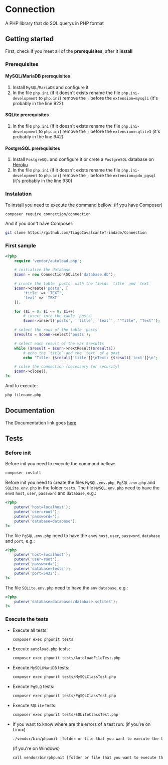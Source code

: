 # Connection
A PHP library that do SQL querys in PHP format

## Getting started
First, check if you meet all of the **prerequisites**, after it **install**
### Prerequisites
#### MySQL/MariaDB prerequisites
1. Install `MySQL`/`MariaDB` and configure it
2. In the file `php.ini` (if it doesn't exists rename the file `php.ini-development` to `php.ini`) remove the `;` before the `extension=mysqli` (it's probably in the line 922)
#### SQLite prerequisites
1. In the file `php.ini` (if it doesn't exists rename the file `php.ini-development` to `php.ini`) remove the `;` before the `extension=sqlite3` (it's probably in the line 942)
#### PostgreSQL prerequisites
1. Install `PostgreSQL` and configure it or crete a `PostgreSQL` database on [Heroku](https://data.heroku.com/)
2. In the file `php.ini` (if it doesn't exists rename the file `php.ini-development` to `php.ini`) remove the `;` before the `extension=pdo_pgsql` (it's probably in the line 930)
### Instalation
To install you need to execute the command bellow: (if you have Composer)
```bash
composer require connection/connection
```
And if you don't have Composer:
```bash
git clone https://github.com/TiagoCavalcanteTrindade/Connection
```
### First sample
```php
<?php
	require 'vendor/autoload.php';

	# initialize the database
	$conn = new Connection\SQLite('database.db');

	# create the table `posts` with the fields `title` and `text`
	$conn->create('posts', [
		'title' => 'TEXT',
		'text' => 'TEXT'
	]);

	for ($i = 0; $i <= 9; $i++)
		# insert into the table `posts`
		$conn->insert('posts', '`title`, `text`', '"Title", "Text"');

	# select the rows of the table `posts`
	$results = $conn->select('posts');

	# select each result of the var $results
	while ($result = $conn->nextResult($results))
		# echo the `title` and the `text` of a post
		echo "Title: {$result['title']}\nText: {$result['text']}\n";

	# colse the connection (necessary for security)
	$conn->close();
?>
```
And to execute:
```bash
php filename.php
```

## Documentation
The Documentation link goes [here](https://github.com/TiagoCavalcanteTrindade/Connection/wiki)

## Tests
### Before init
Before init you need to execute the command bellow:
```bash
composer install
```
Before init you need to create the files `MySQL.env.php`, `PgSQL.env.php` and `SQLite.env.php` in the folder `tests`.
The file `MySQL.env.php` need to have the `env`s `host`, `user`, `password` and `database`, e.g.:
```php
<?php
	putenv('host=localhost');
	putenv('user=root');
	putenv('password=');
	putenv('database=database');
?>
```
The file `PgSQL.env.php` need to have the `env`s `host`, `user`, `password`, `database` and `port`, e.g.:
```php
<?php
	putenv('host=localhost');
	putenv('user=root');
	putenv('password=');
	putenv('database=tests');
	putenv('port=5432');
?>
```
The file `SQLite.env.php` need to have the `env` `database`, e.g.:
```php
<?php
	putenv('database=databases/database.sqlite3');
?>
```
### Execute the tests
* Execute all tests:
  ```bash
  composer exec phpunit tests
  ```
* Execute `autoload.php` tests:
  ```bash
  composer exec phpunit tests/AutoloadFileTest.php
  ```
* Execute `MySQL`/`MariDB` tests:
  ```bash
  composer exec phpunit tests/MySQLClassTest.php
  ```
* Execute `PgSLQ` tests:
  ```bash
  composer exec phpunit tests/PgSQLClassTest.php
  ```
* Execute `SQLite` tests:
  ```bash
  composer exec phpunit tests/SQLiteClassTest.php
  ```
* If you want to know where are the errors of a test run: (if you're on Linux)
  ```bash
  ./vendor/bin/phpunit [folder or file that you want to execute the tests]
  ```
  (if you're on Windows)
  ```bash
  call vendor/bin/phpunit [folder or file that you want to execute the tests]
  ```